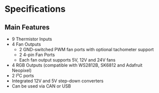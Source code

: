 # Specifications

## Main Features

* 9 Thermistor Inputs
* 4 Fan Outputs
  * 2 GND-switched PWM fan ports with optional tachometer support
  * 2 4-pin Fan Ports
  * Each fan output supports 5V, 12V and 24V fans
* 4 RGB Outputs (compatible with WS2812B, SK6812 and Adafruit Neopixel)
* 2 I²C ports
* Integrated 12V and 5V step-down converters
* Can be used via CAN or USB